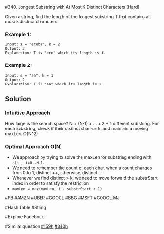 #340. Longest Substring with At Most K Distinct Characters (Hard)

Given a string, find the length of the longest substring T that contains at most k distinct characters.

### Example 1:
```
Input: s = "eceba", k = 2
Output: 3
Explanation: T is "ece" which its length is 3.
```

### Example 2:
```
Input: s = "aa", k = 1
Output: 2
Explanation: T is "aa" which its length is 2.
```

## Solution
### Intuitive Approach
How large is the search space? N + (N-1) + ... + 2 + 1 different substring. For each substring, check if their distinct char <= k, and maintain a moving maxLen. O(N^2)

### Optimal Approach O(N)
- We approach by trying to solve the maxLen for substring ending with `s[i], i=0..N-1`.
- We need to remember the count of each char, when a count changes from 0 to 1, distinct ++, otherwise, distinct --
- Whenever we find distinct > k, we need to move forward the substrStart index in order to satisfy the restriction
- `maxLen = max(maxLen, i - substrStart + 1)`

#FB #AMZN #UBER #GOOGL #BBG #MSFT
#GOOGL.MJ

#Hash Table #String

#Explore Facebook

#Similar question [#159h](../p159h/README.md) [#340h](../p340h/README.md)
